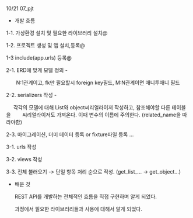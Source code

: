 10/21 07_pjt

- 개발 흐름

1-1. 가상환경 설치 및 필요한 라이브러리 설치@

1-2. 프로젝트 생성 및 앱 설치,등록@

1-3 include(app.urls) 등록@

2-1. ERD에 맞게 모델 정의 -

       N:1관계이고, fk만 필요할시 foreign key필드, M:N관계이면 매니투매니 필드

2-2. serializers 작성 - 

       각각의 모델에 대해 List와 object씨리얼라이저 작성하고, 참조해야할 다른 테이블을        씨리얼라이저도 가져온다. 이때 변수의 이름에 주의한다. (related_name을 따라야함)

2-3. 마이그레이션, 더미 데이터 등록 or fixture파일 등록 ...

3-1. urls 작성

3-2. views 작성

3-3. 전체 불러오기 -> 단일 항목 처리 순으로 작성. (get_list_... -> get_object...)

- 배운 것
  
  REST API를 개발하는 전체적인 흐름을 직접 구현하며 알게 되었다.
  
  과정에서 필요한 라이브러리들과 사용에 대해서 알게 되었다.
